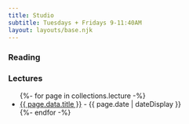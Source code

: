 ```yaml
---
title: Studio
subtitle: Tuesdays + Fridays 9-11:40AM
layout: layouts/base.njk
---
```


### Reading

### Lectures

<ul class="listing">
{%- for page in collections.lecture -%}
  <li>
    <a href="{{ page.url }}">{{ page.data.title }}</a> -
    <time datetime="{{ page.date }}">{{ page.date | dateDisplay }}</time>
  </li>
{%- endfor -%}
</ul>